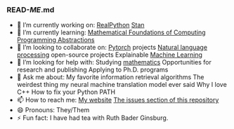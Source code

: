 ### READ-_ME_.md

<!--
**lorarjohns/lorarjohns** is a ✨ _special_ ✨ repository because its `README.md` (this file) appears on your GitHub profile.
-->

- 🔭 I’m currently working on:
  [RealPython](https://github.com/realpython)
  [Stan](https://github.com/stan-dev/stan)
- 🌱 I’m currently learning:
  [Mathematical Foundations of Computing](http://web.stanford.edu/class/cs103/)
  [Programming Abstractions](https://web.stanford.edu/class/cs106b/)
- 👯 I’m looking to collaborate on:
  [Pytorch](https://github.com/pytorch) projects
  [Natural language processing](https://github.com/topics/natural-language-processing) open-source projects
  Explainable [Machine Learning](https://github.com/topics/machine-learning)
- 🤔 I’m looking for help with:
  Studying [mathematics](https://github.com/topics/mathematics)
  Opportunities for research and publishing
  Applying to Ph.D. programs
- 💬 Ask me about:
  My favorite information retrieval algorithms
  The weirdest thing my neural machine translation model ever said
  Why I love C++
  How to fix your Python PATH
- 📫 How to reach me:
  [My website](https://www.espritdecorpus.com)
  [The issues section of this repository](https://github.com/lorarjohns/lorarjohns/issues)
- 😄 Pronouns: They/Them
- ⚡ Fun fact: I have had tea with Ruth Bader Ginsburg.
